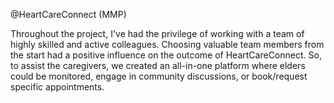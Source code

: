 @HeartCareConnect (MMP)

Throughout the project, I've had the privilege of working with a team of highly skilled and active colleagues.
Choosing valuable team members from the start had a positive influence on the outcome of HeartCareConnect. 
So, to assist the caregivers, we created an all-in-one platform where elders could be monitored, 
engage in community discussions, or book/request specific appointments.
